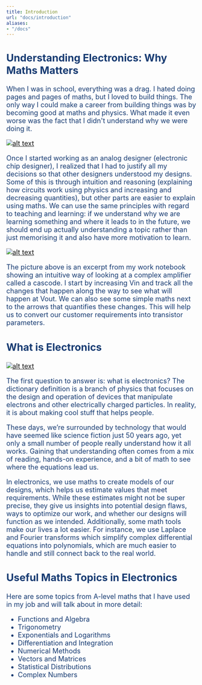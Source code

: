 ```yaml
---
title: Introduction
url: "docs/introduction"
aliases:
- "/docs"
---
```

<span style="color: #173B72; font-size: 18px;">
<h2 style="color: #173B72"> Understanding Electronics: Why Maths Matters </h2>
When I was in school, everything was a drag. I hated doing pages and pages of maths, but I loved to build things. The only way I could make a career from building things was by becoming good at maths and physics. What made it even worse was the fact that I didn't understand why we were doing it.

<!-- <img src="pagesofmaths.jpg" alt="Description of the image"> -->
[![alt text](/docs/pagesofmaths.jpg)]()

Once I started working as an analog designer (electronic chip designer), I realized that I had to justify all my decisions so that other designers understood my designs. Some of this is through intuition and reasoning (explaining how circuits work using physics and increasing and decreasing quantities), but other parts are easier to explain using maths. We can use the same principles with regard to teaching and learning: if we understand why we are learning something and where it leads to in the future, we should end up actually understanding a topic rather than just memorising it and also have more motivation to learn.

[![alt text](/docs/cascode.jpeg)]()

The picture above is an excerpt from my work notebook showing an intuitive way of looking at a complex amplifier called a cascode. I start by increasing Vin and track all the changes that happen along the way to see what will happen at Vout. We can also see some simple maths next to the arrows that quantifies these changes. This will help us to convert our customer requirements into transistor parameters.

<!-- <div style="background-color: #f0f0f0; padding: 15px; border-radius: 5px;"> -->
<h2 style="color: #173B72"> What is Electronics </h2>

[![alt text](/docs/circuitboard.jpg)]()

The first question to answer is: what is electronics? The dictionary definition is a branch of physics that focuses on the design and operation of devices that manipulate electrons and other electrically charged particles. In reality, it is about making cool stuff that helps people.

These days, we’re surrounded by technology that would have seemed like science fiction just 50 years ago, yet only a small number of people really understand how it all works. Gaining that understanding often comes from a mix of reading, hands-on experience, and a bit of math to see where the equations lead us.

In electronics, we use maths to create models of our designs, which helps us estimate values that meet requirements. While these estimates might not be super precise, they give us insights into potential design flaws, ways to optimize our work, and whether our designs will function as we intended. Additionally, some math tools make our lives a lot easier. For instance, we use Laplace and Fourier transforms which simplify complex differential equations into polynomials, which are much easier to handle and still connect back to the real world.
<!-- </div> -->

<h2 style="color: #173B72"> Useful Maths Topics in Electronics </h2>

Here are some topics from A-level maths that I have used in my job and will talk about in more detail:

- Functions and Algebra
- Trigonometry
- Exponentials and Logarithms
- Differentiation and Integration
- Numerical Methods
- Vectors and Matrices
- Statistical Distributions
- Complex Numbers

</span>

<!-- This is meant to help 16-18 year olds understand where schoolwork is actually useful in real life. The style should be informal, but clarity is key. -->
